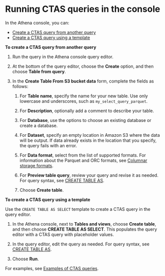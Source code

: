 # Running CTAS queries in the console<a name="ctas-console"></a>

In the Athena console, you can: 
+ [Create a CTAS query from another query](#ctas-create-from-query)
+ [Create a CTAS query using a template](#ctas-create-from-query)<a name="ctas-create-from-query"></a>

**To create a CTAS query from another query**

1. Run the query in the Athena console query editor\.

1. At the bottom of the query editor, choose the **Create** option, and then choose **Table from query**\.

1. In the **Create Table From S3 bucket data** form, complete the fields as follows:

   1. For **Table name**, specify the name for your new table\. Use only lowercase and underscores, such as `my_select_query_parquet`\.

   1. For **Description**, optionally add a comment to describe your table\.

   1. For **Database**, use the options to choose an existing database or create a database\.

   1. For **Dataset**, specify an empty location in Amazon S3 where the data will be output\. If data already exists in the location that you specify, the query fails with an error\.

   1. For **Data format**, select from the list of supported formats\. For information about the Parquet and ORC formats, see [Columnar storage formats](columnar-storage.md)\.

   1. For **Preview table query**, review your query and revise it as needed\. For query syntax, see [CREATE TABLE AS](create-table-as.md)\.

   1. Choose **Create table**\.<a name="ctas-create-new"></a>

**To create a CTAS query using a template**

Use the `CREATE TABLE AS SELECT` template to create a CTAS query in the query editor\.

1. In the Athena console, next to **Tables and views**, choose **Create table**, and then choose **CREATE TABLE AS SELECT**\. This populates the query editor with a CTAS query with placeholder values\.

1. In the query editor, edit the query as needed\. For query syntax, see [CREATE TABLE AS](create-table-as.md)\.

1. Choose **Run**\.

For examples, see [Examples of CTAS queries](ctas-examples.md)\.

